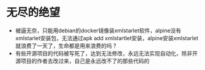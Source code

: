 # 无尽的绝望

* 被逼无奈，只能用debian的docker镜像装xmlstarlet软件，alpine没有xmlstarlet安装包，无法通过apk add xmlstartlet安装，alpine安装xmlstarlet就浪费了一天了，生命都是用来浪费的吗？
* 有些开源项目的代码被写死了，达到无法修改，永远无法实现自动化，除非开源项目的作者去改过来，自己是永远改不了的那些代码的